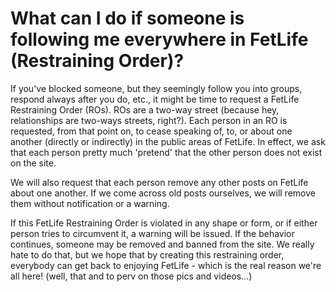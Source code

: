 # What can I do if someone is following me everywhere in FetLife (Restraining Order)?

If you've blocked someone, but they seemingly follow you into groups, respond always after you do, etc., it might be time to request a FetLife Restraining Order (ROs). ROs are a two-way street (because hey, relationships are two-ways streets, right?). Each person in an RO is requested, from that point on, to cease speaking of, to, or about one another (directly or indirectly) in the public areas of FetLife. In effect, we ask that each person pretty much 'pretend' that the other person does not exist on the site.

We will also request that each person remove any other posts on FetLife about one another. If we come across old posts ourselves, we will remove them without notification or a warning.

If this FetLife Restraining Order is violated in any shape or form, or if either person tries to circumvent it, a warning will be issued. If the behavior continues, someone may be removed and banned from the site. We really hate to do that, but we hope that by creating this restraining order, everybody can get back to enjoying FetLife - which is the real reason we're all here! (well, that and to perv on those pics and videos...)

